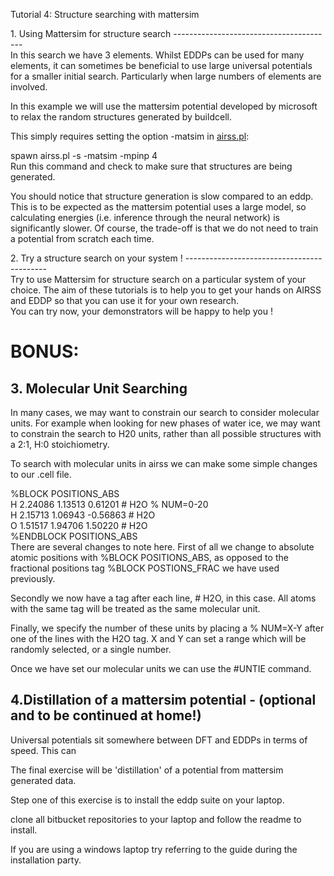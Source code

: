 Tutorial 4: Structure searching with mattersim

1\. Using Mattersim for structure search
----------------------------------------\
In this search we have 3 elements. Whilst EDDPs can be used for many elements, it can sometimes be beneficial to use large universal potentials for a smaller initial search. Particularly when large numbers of elements are involved.

In this example we will use the mattersim potential developed by microsoft to relax the random structures generated by buildcell.

This simply requires setting the option -matsim in [airss.pl](http://airss.pl/):

spawn airss.pl -s <seed> -matsim -mpinp 4\
Run this command and check to make sure that structures are being generated.

You should notice that structure generation is slow compared to an eddp. This is to be expected as the mattersim potential uses a large model, so calculating energies (i.e. inference through the neural network) is significantly slower. Of course, the trade-off is that we do not need to train a potential from scratch each time.

2\. Try a structure search on your system !
-------------------------------------------\
Try to use Mattersim for structure search on a particular system of your choice. The aim of these tutorials is to help you to get your hands on AIRSS and EDDP so that you can use it for your own research.\
You can try now, your demonstrators will be happy to help you !

BONUS:
======

3\. Molecular Unit Searching
----------------------------

In many cases, we may want to constrain our search to consider molecular units. For example when looking for new phases of water ice, we may want to constrain the search to H20 units, rather than all possible structures with a 2:1, H:0 stoichiometry.

To search with molecular units in airss we can make some simple changes to our .cell file.

%BLOCK POSITIONS_ABS\
H       2.24086   1.13513   0.61201 # H2O % NUM=0-20\
H       2.15713   1.06943  -0.56863 # H2O\
O       1.51517   1.94706   1.50220 # H2O\
%ENDBLOCK POSITIONS_ABS\
There are several changes to note here. First of all we change to absolute atomic positions with %BLOCK POSITIONS_ABS, as opposed to the fractional positions tag %BLOCK POSTIONS_FRAC we have used previously.

Secondly we now have a tag after each line, # H2O, in this case. All atoms with the same tag will be treated as the same molecular unit.

Finally, we specify the number of these units by placing a % NUM=X-Y after one of the lines with the H2O tag. X and Y can set a range which will be randomly selected, or a single number.

Once we have set our molecular units we can use the #UNTIE command.

4.Distillation of a mattersim potential - (optional and to be continued at home!)
---------------------------------------------------------------------------------

Universal potentials sit somewhere between DFT and EDDPs in terms of speed. This can

The final exercise will be 'distillation' of a potential from mattersim generated data.

Step one of this exercise is to install the eddp suite on your laptop.

clone all bitbucket repositories to your laptop and follow the readme to install.

If you are using a windows laptop try referring to the guide during the installation party.
